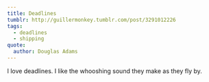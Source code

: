 ```yaml
---
title: Deadlines
tumblr: http://guillermonkey.tumblr.com/post/3291012226
tags:
  - deadlines
  - shipping
quote:
  author: Douglas Adams
---
```


I love deadlines. I like the whooshing sound they make as they fly by.
